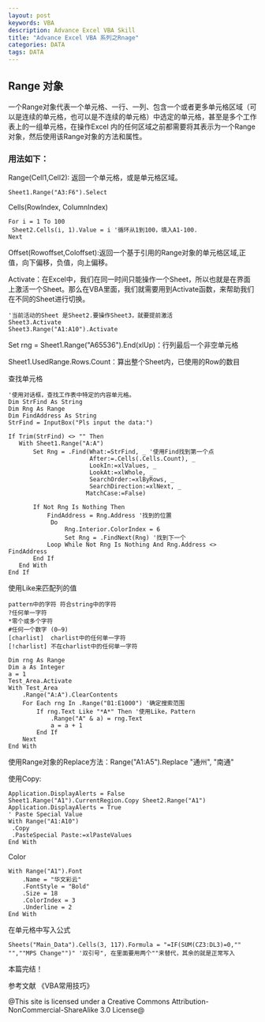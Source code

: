 ```yaml
---
layout: post
keywords: VBA
description: Advance Excel VBA Skill
title: "Advance Excel VBA 系列之Rnage"
categories: DATA
tags: DATA
---
```


## Range 对象

一个Range对象代表一个单元格、一行、一列、包含一个或者更多单元格区域（可以是连续的单元格，也可以是不连续的单元格）中选定的单元格，甚至是多个工作表上的一组单元格，在操作Excel 内的任何区域之前都需要将其表示为一个Range对象，然后使用该Range对象的方法和属性。

### 用法如下：

Range(Cell1,Cell2): 返回一个单元格，或是单元格区域。	

	Sheet1.Range("A3:F6").Select

Cells(RowIndex, ColumnIndex)

	For i = 1 To 100
	 Sheet2.Cells(i, 1).Value = i '循环从1到100，填入A1-100.
	Next

Offset(Rowoffset,Coloffset):返回一个基于引用的Range对象的单元格区域,正值，向下偏移，负值，向上偏移。

Activate：在Excel中，我们在同一时间只能操作一个Sheet，所以也就是在界面上激活一个Sheet。那么在VBA里面，我们就需要用到Activate函数，来帮助我们在不同的Sheet进行切换。
	
	'当前活动的Sheet 是Sheet2.要操作Sheet3，就要提前激活
	Sheet3.Activate
	Sheet3.Range("A1:A10").Activate

Set rng = Sheet1.Range("A65536").End(xlUp)：行列最后一个非空单元格

Sheet1.UsedRange.Rows.Count：算出整个Sheet内，已使用的Row的数目

查找单元格

	'使用对话框，查找工作表中特定的内容单元格。
	Dim StrFind As String
	Dim Rng As Range
	Dim FindAddress As String
	StrFind = InputBox("Pls input the data:")

	If Trim(StrFind) <> "" Then
	   With Sheet1.Range("A:A")
	       Set Rng = .Find(What:=StrFind, _ '使用Find找到第一个点
	                       After:=.Cells(.Cells.Count), _
	                       LookIn:=xlValues, _
	                       LookAt:=xlWhole, _
	                       SearchOrder:=xlByRows, _
	                       SearchDirection:=xlNext, _
	                      MatchCase:=False)
	
	       If Not Rng Is Nothing Then
	           FindAddress = Rng.Address '找到的位置
	            Do
	                Rng.Interior.ColorIndex = 6
	                Set Rng = .FindNext(Rng) '找到下一个
	           Loop While Not Rng Is Nothing And Rng.Address <> FindAddress
	       End If
	   End With
	End If

使用Like来匹配列的值

	pattern中的字符	符合string中的字符
	?任何单一字符
	*零个或多个字符
	#任何一个数字 (0–9)
	[charlist]	charlist中的任何单一字符
	[!charlist]	不在charlist中的任何单一字符

    Dim rng As Range
    Dim a As Integer
    a = 1
    Test_Area.Activate
    With Test_Area
        .Range("A:A").ClearContents
        For Each rng In .Range("B1:E1000") '确定搜索范围
            If rng.Text Like "*A*" Then	'使用Like，Pattern 
                .Range("A" & a) = rng.Text
                a = a + 1
            End If
        Next
    End With

使用Range对象的Replace方法：Range("A1:A5").Replace "通州", "南通"

使用Copy:

	Application.DisplayAlerts = False
	Sheet1.Range("A1").CurrentRegion.Copy Sheet2.Range("A1")
	Application.DisplayAlerts = True
	' Paste Special Value
	With Range("A1:A10")
	 .Copy
	 .PasteSpecial Paste:=xlPasteValues
	End With

Color 

	With Range("A1").Font
		.Name = "华文彩云"
		.FontStyle = "Bold"
		.Size = 18
		.ColorIndex = 3
		.Underline = 2
	End With
在单元格中写入公式

	Sheets("Main_Data").Cells(3, 117).Formula = "=IF(SUM(CZ3:DL3)=0,"" "",""MPS Change"")" '双引号", 在里面要用两个""来替代，其余的就是正常写入


本篇完结！

参考文献
《VBA常用技巧》

@This site is licensed under a Creative Commons Attribution-NonCommercial-ShareAlike 3.0 License@
